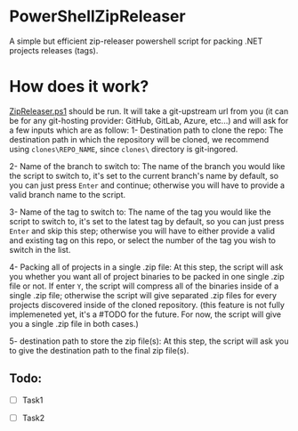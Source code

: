 # PowerShellZipReleaser
A simple but efficient zip-releaser powershell script for packing .NET projects releases (tags).

# How does it work?
[ZipReleaser.ps1](ZipReleaser.ps1) should be run. It will take a git-upstream url from you (it can be for any git-hosting provider: GitHub, GitLab, Azure, etc...) and will ask for a few inputs which are as follow:
  1- Destination path to clone the repo:
        The destination path in which the repository will be cloned, we recommend using `clones\REPO_NAME`, since `clones\` directory is git-ingored.
    
  2- Name of the branch to switch to:
        The name of the branch you would like the script to switch to, it's set to the current branch's name by default, so you can just press `Enter` and continue; otherwise you will have to provide a valid branch name to the script.

  3- Name of the tag to switch to:
        The name of the tag you would like the script to switch to, it's set to the latest tag by default, so you can just press `Enter` and skip this step; otherwise you will have to either provide a valid and existing tag on this repo, or select the number of the tag you wish to switch in the list.

  4- Packing all of projects in a single .zip file:
        At this step, the script will ask you whether you want all of project binaries to be packed in one single .zip file or not. If enter `Y`, the script will compress all of the binaries inside of a single .zip file; otherwise the script will give separated .zip files for every projects discovered inside of the cloned repository. (this feature is not fully implemeneted yet, it's a #TODO for the future. For now, the script will give you a single .zip file in both cases.)

  5- destination path to store the zip file(s):
        At this step, the script will ask you to give the destination path to the final zip file(s).

## Todo:
 - [ ] Task1
 - [ ] Task2


